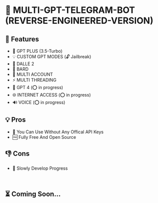 # 📡 MULTI-GPT-TELEGRAM-BOT (REVERSE-ENGINEERED-VERSION)

##  🚀 Features

-  🤖 GPT PLUS (3.5-Turbo)
-  💡 CUSTOM GPT MODES (🔓 Jailbreak)
-  🎨 DALLE 2 
-  🌟 BARD
-  🍪 MULTI ACCOUNT
-  ⚡️ MULTI THREADING
-  🤖 GPT 4 (⭕ in progress)
-  🌐 INTERNET ACCESS (⭕ in progress)
-  🔊 VOICE (⭕ in progress)


## 💡 Pros

- 🍕 You Can Use Without Any Offical API Keys
- 🆓 Fully Free And Open Source


## 👎 Cons

- 🐌 Slowly Develop Progress


<br>
 
## ⏳ Coming Soon...
